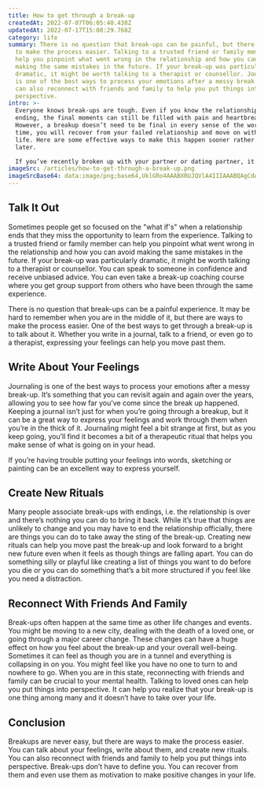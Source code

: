 ```yaml
---
title: How to get through a break-up
createdAt: 2022-07-07T06:05:40.438Z
updatedAt: 2022-07-17T15:00:29.768Z
category: life
summary: There is no question that break-ups can be painful, but there are ways
  to make the process easier. Talking to a trusted friend or family member can
  help you pinpoint what went wrong in the relationship and how you can avoid
  making the same mistakes in the future. If your break-up was particularly
  dramatic, it might be worth talking to a therapist or counsellor. Journaling
  is one of the best ways to process your emotions after a messy break up. You
  can also reconnect with friends and family to help you put things into
  perspective.
intro: >-
  Everyone knows break-ups are tough. Even if you know the relationship is
  ending, the final moments can still be filled with pain and heartbreak.
  However, a breakup doesn’t need to be final in every sense of the word. In
  time, you will recover from your failed relationship and move on with your
  life. Here are some effective ways to make this happen sooner rather than
  later.

  If you’ve recently broken up with your partner or dating partner, it can feel like the end of the world. But it’s not! A relationship coming to an end does not mean there is something wrong with you or that you aren’t good enough for anyone or that you will never find love again. Your heart is broken at this moment because you cared deeply about this person - now you just have to understand why and how things went south so that it doesn’t happen again in your future relationships
imageSrc: /articles/how-to-get-through-a-break-up.png
imageSrcBase64: data:image/png;base64,UklGRo4AAABXRUJQVlA4IIIAAABQAgCdASoKAAoAAUAmJYgCdAYvXuKPWDSItAAA/tc/5P1LIpMWriuJuY7qKCJh6yn99mmqO9pzxkZiMrCj1k73u/3yq/YBMvVOYjw+ec+3Ofml4lMpp7cpptl58t/ryn1SU5VY8FSaDGUTEzIhcR7lVknsgCbkU2JCWGFGQEeQAAAA
---
```


## Talk It Out

Sometimes people get so focused on the "what if's" when a relationship ends that they miss the opportunity to learn from the experience. Talking to a trusted friend or family member can help you pinpoint what went wrong in the relationship and how you can avoid making the same mistakes in the future. If your break-up was particularly dramatic, it might be worth talking to a therapist or counsellor. You can speak to someone in confidence and receive unbiased advice. You can even take a break-up coaching course where you get group support from others who have been through the same experience.

There is no question that break-ups can be a painful experience. It may be hard to remember when you are in the middle of it, but there are ways to make the process easier. One of the best ways to get through a break-up is to talk about it. Whether you write in a journal, talk to a friend, or even go to a therapist, expressing your feelings can help you move past them.

## Write About Your Feelings

Journaling is one of the best ways to process your emotions after a messy break-up. It’s something that you can revisit again and again over the years, allowing you to see how far you’ve come since the break up happened. Keeping a journal isn’t just for when you’re going through a breakup, but it can be a great way to express your feelings and work through them when you’re in the thick of it. Journaling might feel a bit strange at first, but as you keep going, you’ll find it becomes a bit of a therapeutic ritual that helps you make sense of what is going on in your head.

If you’re having trouble putting your feelings into words, sketching or painting can be an excellent way to express yourself.

## Create New Rituals

Many people associate break-ups with endings, i.e. the relationship is over and there’s nothing you can do to bring it back. While it’s true that things are unlikely to change and you may have to end the relationship officially, there are things you can do to take away the sting of the break-up. Creating new rituals can help you move past the break-up and look forward to a bright new future even when it feels as though things are falling apart. You can do something silly or playful like creating a list of things you want to do before you die or you can do something that’s a bit more structured if you feel like you need a distraction.

## Reconnect With Friends And Family

Break-ups often happen at the same time as other life changes and events. You might be moving to a new city, dealing with the death of a loved one, or going through a major career change. These changes can have a huge effect on how you feel about the break-up and your overall well-being. Sometimes it can feel as though you are in a tunnel and everything is collapsing in on you. You might feel like you have no one to turn to and nowhere to go. When you are in this state, reconnecting with friends and family can be crucial to your mental health. Talking to loved ones can help you put things into perspective. It can help you realize that your break-up is one thing among many and it doesn’t have to take over your life.

## Conclusion

Breakups are never easy, but there are ways to make the process easier. You can talk about your feelings, write about them, and create new rituals. You can also reconnect with friends and family to help you put things into perspective. Break-ups don’t have to define you. You can recover from them and even use them as motivation to make positive changes in your life.
